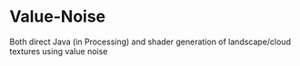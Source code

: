 # Value-Noise
Both direct Java (in Processing) and shader generation of landscape/cloud textures using value noise
